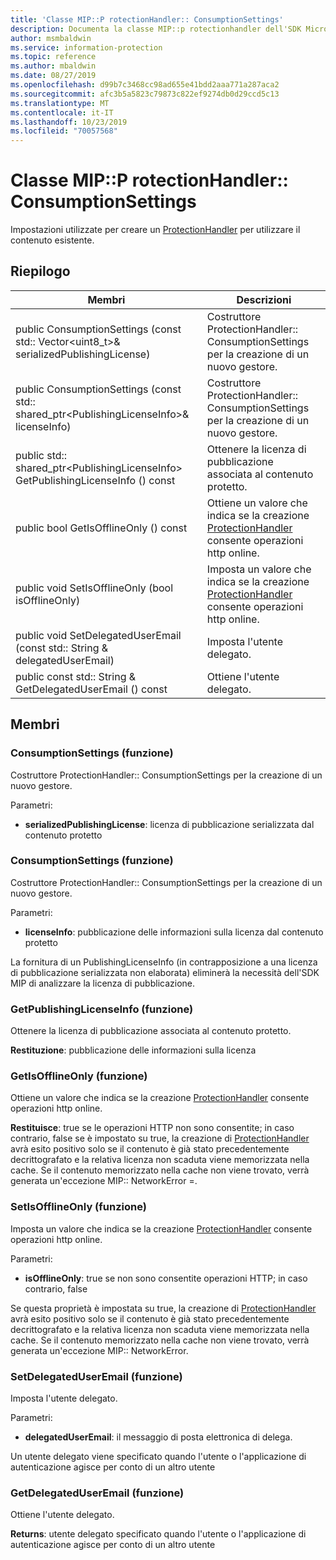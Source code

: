 ```yaml
---
title: 'Classe MIP::P rotectionHandler:: ConsumptionSettings'
description: Documenta la classe MIP::p rotectionhandler dell'SDK Microsoft Information Protection (MIP).
author: msmbaldwin
ms.service: information-protection
ms.topic: reference
ms.author: mbaldwin
ms.date: 08/27/2019
ms.openlocfilehash: d99b7c3468cc98ad655e41bdd2aaa771a287aca2
ms.sourcegitcommit: afc3b5a5823c79873c822ef9274db0d29ccd5c13
ms.translationtype: MT
ms.contentlocale: it-IT
ms.lasthandoff: 10/23/2019
ms.locfileid: "70057568"
---
```

# <a name="class-mipprotectionhandlerconsumptionsettings"></a>Classe MIP::P rotectionHandler:: ConsumptionSettings 
Impostazioni utilizzate per creare un [ProtectionHandler](class_mip_protectionhandler.md) per utilizzare il contenuto esistente.
  
## <a name="summary"></a>Riepilogo
 Membri                        | Descrizioni                                
--------------------------------|---------------------------------------------
public ConsumptionSettings (const std:: Vector\<uint8_t\>& serializedPublishingLicense)  | Costruttore ProtectionHandler:: ConsumptionSettings per la creazione di un nuovo gestore.
public ConsumptionSettings (const std:: shared_ptr\<PublishingLicenseInfo\>& licenseInfo)  |  Costruttore ProtectionHandler:: ConsumptionSettings per la creazione di un nuovo gestore.
public std:: shared_ptr\<PublishingLicenseInfo\> GetPublishingLicenseInfo () const  |  Ottenere la licenza di pubblicazione associata al contenuto protetto.
public bool GetIsOfflineOnly () const  |  Ottiene un valore che indica se la creazione [ProtectionHandler](class_mip_protectionhandler.md) consente operazioni http online.
public void SetIsOfflineOnly (bool isOfflineOnly)  |  Imposta un valore che indica se la creazione [ProtectionHandler](class_mip_protectionhandler.md) consente operazioni http online.
public void SetDelegatedUserEmail (const std:: String & delegatedUserEmail)  |  Imposta l'utente delegato.
public const std:: String & GetDelegatedUserEmail () const  |  Ottiene l'utente delegato.
  
## <a name="members"></a>Membri
  
### <a name="consumptionsettings-function"></a>ConsumptionSettings (funzione)
Costruttore ProtectionHandler:: ConsumptionSettings per la creazione di un nuovo gestore.

Parametri:  
* **serializedPublishingLicense**: licenza di pubblicazione serializzata dal contenuto protetto


  
### <a name="consumptionsettings-function"></a>ConsumptionSettings (funzione)
Costruttore ProtectionHandler:: ConsumptionSettings per la creazione di un nuovo gestore.

Parametri:  
* **licenseInfo**: pubblicazione delle informazioni sulla licenza dal contenuto protetto


La fornitura di un PublishingLicenseInfo (in contrapposizione a una licenza di pubblicazione serializzata non elaborata) eliminerà la necessità dell'SDK MIP di analizzare la licenza di pubblicazione.
  
### <a name="getpublishinglicenseinfo-function"></a>GetPublishingLicenseInfo (funzione)
Ottenere la licenza di pubblicazione associata al contenuto protetto.

  
**Restituzione**: pubblicazione delle informazioni sulla licenza
  
### <a name="getisofflineonly-function"></a>GetIsOfflineOnly (funzione)
Ottiene un valore che indica se la creazione [ProtectionHandler](class_mip_protectionhandler.md) consente operazioni http online.

  
**Restituisce**: true se le operazioni HTTP non sono consentite; in caso contrario, false se è impostato su true, la creazione di [ProtectionHandler](class_mip_protectionhandler.md) avrà esito positivo solo se il contenuto è già stato precedentemente decrittografato e la relativa licenza non scaduta viene memorizzata nella cache. Se il contenuto memorizzato nella cache non viene trovato, verrà generata un'eccezione MIP:: NetworkError =.
  
### <a name="setisofflineonly-function"></a>SetIsOfflineOnly (funzione)
Imposta un valore che indica se la creazione [ProtectionHandler](class_mip_protectionhandler.md) consente operazioni http online.

Parametri:  
* **isOfflineOnly**: true se non sono consentite operazioni HTTP; in caso contrario, false


Se questa proprietà è impostata su true, la creazione di [ProtectionHandler](class_mip_protectionhandler.md) avrà esito positivo solo se il contenuto è già stato precedentemente decrittografato e la relativa licenza non scaduta viene memorizzata nella cache. Se il contenuto memorizzato nella cache non viene trovato, verrà generata un'eccezione MIP:: NetworkError.
  
### <a name="setdelegateduseremail-function"></a>SetDelegatedUserEmail (funzione)
Imposta l'utente delegato.

Parametri:  
* **delegatedUserEmail**: il messaggio di posta elettronica di delega.


Un utente delegato viene specificato quando l'utente o l'applicazione di autenticazione agisce per conto di un altro utente
  
### <a name="getdelegateduseremail-function"></a>GetDelegatedUserEmail (funzione)
Ottiene l'utente delegato.

  
**Returns**: utente delegato specificato quando l'utente o l'applicazione di autenticazione agisce per conto di un altro utente